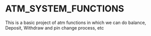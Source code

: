# ATM_SYSTEM_FUNCTIONS
This is a basic project of atm functions in which we can do balance, Deposit, Withdraw and pin change process, etc
